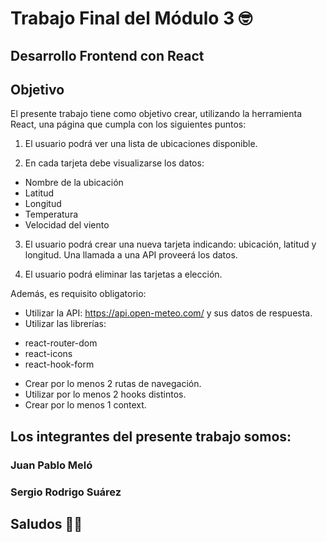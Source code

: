# Trabajo Final del Módulo 3 🤓

## Desarrollo Frontend con React

## Objetivo

El presente trabajo tiene como objetivo crear, utilizando la herramienta React, una página que cumpla con los siguientes puntos:
1. El usuario podrá ver una lista de ubicaciones disponible.

2. En cada tarjeta debe visualizarse los datos:

- Nombre de la ubicación
- Latitud
- Longitud
- Temperatura
- Velocidad del viento

3. El usuario podrá crear una nueva tarjeta indicando: ubicación, latitud y longitud. Una llamada a una API proveerá los datos.

4. El usuario podrá eliminar las tarjetas a elección.

Además, es requisito obligatorio:
- Utilizar la API: https://api.open-meteo.com/ y sus datos de respuesta.
- Utilizar las librerías:
* react-router-dom
* react-icons
* react-hook-form
- Crear por lo menos 2 rutas de navegación.
- Utilizar por lo menos 2 hooks distintos.
- Crear por lo menos 1 context.

## Los integrantes del presente trabajo somos:

### Juan Pablo Meló
### Sergio Rodrigo Suárez

## Saludos 🐱‍👤
